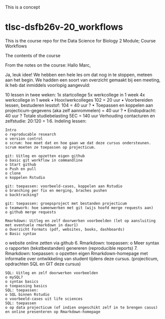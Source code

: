 This is a concept

# tlsc-dsfb26v-20_workflows
This is the course repo for the Data Science for Biology 2 Module; Course Workflows

The contents of the course

From the notes on the course:
Hallo Marc,

Ja, leuk idee!
We hebben een hele les om dat nog in te stoppen, meteen aan het begin.
We hadden een soort van overzicht gemaakt bij een meeting, ik heb dat inmiddels voorlopig aangevuld:

10 lessen in twee weken:
1x startcollege
5x werkcollege in 1 week
4x werkcollege in 1 week
• Hoor/werkcolleges 102 = 20 uur
• Voorbereiden lessen, bestuderen lesstof: 104 = 40 uur ?
• Toepassen en koppelen aan projecticum-gegevens (aka zelf aanrommelen) = 40 uur ?
• Eindopdracht: 40 uur ?
Totale studiebelasting 5EC = 140 uur
Verhouding contacturen en zelfstudie: 20:120 = 1:6.
Indeling lessen:

    Intro
    o reproducable research
    o version control
    o scrum: hoe moet dat en hoe gaan we dat deze cursus ondersteunen. scrum moeten ze toepassen op projecticum.

    git: Uitleg en opzetten eigen github
    o basic git workflow in commandline
    o Start github
    o Push en pull
    o clone
    o koppelen Rstudio

    git: toepassen: voorbeeld-cases, koppelen aan Rstudio
    o branching per fix en merging, braches pushen
    o backtracking?

    git: toepassen: groepsproject met bestanden projecticum
    o teamwork: hoe samenwerken met git (wijs hoofd merge requests aan)
    o github merge requests

    Rmarkdown: Uitleg en zelf doorwerken voorbeelden (let op aansluiting met eventuele rmarkdown in daur1)
    o Overzicht Formats (pdf, websites, books, dashboards)
    o Basic syntax

o website online zetten via github
6. Rmarkdown: toepassen:
o Meer syntax
o rapporten (tekstbestanden) genereren (reproducible reports)
7. Rmarkdown: toepassen:
o opzetten eigen Rmarkdown-homepage met informatie over ontwikkeling van student tijdens deze cursus. (projecticum, opdrachten SQL en GIT deze cursus)

    SQL: Uitleg en zelf doorwerken voorbeelden
    o mySQL?
    o syntax basics
    o toepassing basics
    SQL: toepassen:
    o SQL binnen Rstudio
    o voorbeeld-cases uit life sciences
    SQL: toepassen
    o op data projecticum (of indien ongeschikt zelf in te brengen casus) en online presenteren op Rmarkdown-homepage
